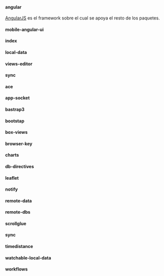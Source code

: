 #### angular

[AngularJS](http://angularjs.org/) es el framework sobre el cual se apoya el resto de los paquetes.



#### mobile-angular-ui

#### index

#### local-data

#### views-editor

#### sync

#### ace

#### app-socket

#### bastrap3

#### bootstap

#### box-views

#### browser-key

#### charts

#### db-directives

#### leaflet

#### notify

#### remote-data

#### remote-dbs

#### scrollglue

#### sync

#### timedistance

#### watchable-local-data

#### workflows